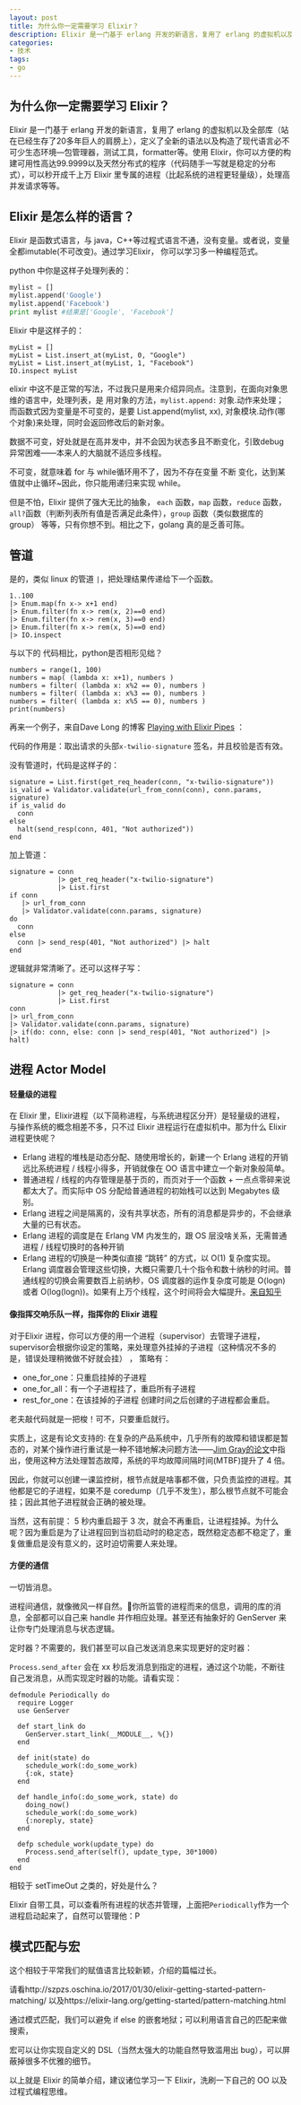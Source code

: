 ```yaml
---
layout: post
title: 为什么你一定需要学习 Elixir？
description: Elixir 是一门基于 erlang 开发的新语言，复用了 erlang 的虚拟机以及全部库（站在已经生存了20多年巨人的肩膀上），定义了全新的语法以及构造了现代语言必不可少生态环境—包管理器，测试工具，formatter等。使用 Elixir，你可以方便的构建可用性高达99.9999以及天然分布式的程序（代码随手一写就是稳定的分布式），可以秒开成千上万 Elixir 里专属的进程（比起系统的进程更轻量级），处理高并发请求等等。
categories:
- 技术
tags:
- go
---
```


## 为什么你一定需要学习 Elixir？

Elixir 是一门基于 erlang 开发的新语言，复用了 erlang 的虚拟机以及全部库（站在已经生存了20多年巨人的肩膀上），定义了全新的语法以及构造了现代语言必不可少生态环境—包管理器，测试工具，formatter等。使用 Elixir，你可以方便的构建可用性高达99.9999以及天然分布式的程序（代码随手一写就是稳定的分布式），可以秒开成千上万 Elixir 里专属的进程（比起系统的进程更轻量级），处理高并发请求等等。



## Elixir 是怎么样的语言？

Elixir 是函数式语言，与 java，C++等过程式语言不通，没有变量。或者说，变量全都imutable(不可改变)。通过学习Elixir， 你可以学习多一种编程范式。

python 中你是这样子处理列表的：

```python
mylist = []
mylist.append('Google')
mylist.append('Facebook')
print mylist #结果是['Google', 'Facebook']
```



Elixir 中是这样子的：

```
myList = []
myList = List.insert_at(myList, 0, "Google")
myList = List.insert_at(myList, 1, "Facebook")
IO.inspect myList 
```

elixir 中这不是正常的写法，不过我只是用来介绍异同点。注意到，在面向对象思维的语言中，处理列表，是 用对象的方法，`mylist.append:` 对象.动作来处理； 而函数式因为变量是不可变的，是要  List.append(mylist, xx), 对象模块.动作(哪个对象)来处理，同时会返回修改后的新对象。

数据不可变，好处就是在高并发中，并不会因为状态多且不断变化，引致debug 异常困难——本来人的大脑就不适应多线程。



不可变，就意味着 for 与 while循环用不了，因为不存在变量 不断 变化，达到某值就中止循环~因此，你只能用递归来实现 while。

但是不怕，Elixir 提供了强大无比的抽象， `each` 函数，`map` 函数，`reduce` 函数，`all?`函数（判断列表所有值是否满足此条件），`group` 函数（类似数据库的 group） 等等，只有你想不到。相比之下，golang 真的是乏善可陈。



## 管道

是的，类似 linux 的管道 `|`，把处理结果传递给下一个函数。

```
1..100
|> Enum.map(fn x-> x+1 end)
|> Enum.filter(fn x-> rem(x, 2)==0 end)
|> Enum.filter(fn x-> rem(x, 3)==0 end)
|> Enum.filter(fn x-> rem(x, 5)==0 end)
|> IO.inspect
```



与以下的  代码相比，python是否相形见绌？

```
numbers = range(1, 100)
numbers = map( (lambda x: x+1), numbers )
numbers = filter( (lambda x: x%2 == 0), numbers )
numbers = filter( (lambda x: x%3 == 0), numbers )
numbers = filter( (lambda x: x%5 == 0), numbers )
print(numbers)
```



再来一个例子，来自Dave Long 的博客 [Playing with Elixir Pipes](https://davejlong.com/2017/01/27/playing-with-elixir-pipes/) ：

代码的作用是：取出请求的头部`x-twilio-signature` 签名，并且校验是否有效。

没有管道时，代码是这样子的：

```
signature = List.first(get_req_header(conn, "x-twilio-signature"))  
is_valid = Validator.validate(url_from_conn(conn), conn.params, signature)  
if is_valid do  
  conn
else  
  halt(send_resp(conn, 401, "Not authorized"))
end
```

加上管道：

```
signature = conn  
            |> get_req_header("x-twilio-signature")
            |> List.first
if conn  
   |> url_from_conn
   |> Validator.validate(conn.params, signature)
do  
  conn
else  
  conn |> send_resp(401, "Not authorized") |> halt
end  
```

逻辑就非常清晰了。还可以这样子写：

```
signature = conn  
            |> get_req_header("x-twilio-signature")
            |> List.first
conn  
|> url_from_conn
|> Validator.validate(conn.params, signature)
|> if(do: conn, else: conn |> send_resp(401, "Not authorized") |> halt)
```



## 进程 Actor Model

#### 轻量级的进程

在 Elixir 里，Elixir进程（以下简称进程，与系统进程区分开）是轻量级的进程，与操作系统的概念相差不多，只不过 Elixir 进程运行在虚拟机中。那为什么 Elixir 进程更快呢？

- Erlang 进程的堆栈是动态分配、随使用增长的，新建一个 Erlang 进程的开销远比系统进程 / 线程小得多，开销就像在 OO 语言中建立一个新对象般简单。
- 普通进程 / 线程的内存管理是基于页的，而页对于一个函数 + 一点点零碎来说都太大了。而实际中 OS 分配给普通进程的初始栈可以达到 Megabytes 级别。
- Erlang 进程之间是隔离的，没有共享状态，所有的消息都是异步的，不会继承大量的已有状态。
- Erlang 进程的调度是在 Erlang VM 内发生的，跟 OS 层没啥关系，无需普通进程 / 线程切换时的各种开销
- Erlang 进程的切换是一种类似直接 “跳转” 的方式，以 O(1) 复杂度实现。Erlang 调度器会管理这些切换，大概只需要几十个指令和数十纳秒的时间。普通线程的切换会需要数百上前纳秒，OS 调度器的运作复杂度可能是 O(logn) 或者 O(log(logn))。如果有上万个线程，这个时间将会大幅提升。[来自知乎](https://www.zhihu.com/question/23250024)

#### 像指挥交响乐队一样，指挥你的 Elixir 进程

对于Elixir 进程，你可以方便的用一个进程（supervisor）去管理子进程，supervisor会根据你设定的策略，来处理意外挂掉的子进程（这种情况不多的是，错误处理稍微做不好就会挂） ， 策略有：

- one_for_one：只重启挂掉的子进程
- one_for_all：有一个子进程挂了，重启所有子进程
- rest_for_one：在该挂掉的子进程 创建时间之后创建的子进程都会重启。

老夫敲代码就是一把梭！可不，只要重启就行。

实质上，这是有论文支持的: 在复杂的产品系统中，几乎所有的故障和错误都是暂态的，对某个操作进行重试是一种不错地解决问题方法——[Jim Gray的论文](http://mononcqc.tumblr.com/post/35165909365/why-do-computers-stop)中指出，使用这种方法处理暂态故障，系统的平均故障间隔时间(MTBF)提升了 4 倍。



因此，你就可以创建一课监控树，根节点就是啥事都不做，只负责监控的进程。其他都是它的子进程，如果不是 coredump（几乎不发生），那么根节点就不可能会挂；因此其他子进程就会正确的被处理。

当然，这有前提： 5 秒内重启超于 3 次，就会不再重启，让进程挂掉。为什么呢？因为重启是为了让进程回到当初启动时的稳定态，既然稳定态都不稳定了，重复做重启是没有意义的，这时迫切需要人来处理。



#### 方便的通信

一切皆消息。

进程间通信，就像微风一样自然。你所监管的进程而来的信息，调用的库的消息，全部都可以自己来 handle 并作相应处理。甚至还有抽象好的 GenServer 来让你专门处理消息与状态逻辑。

定时器？不需要的，我们甚至可以自己发送消息来实现更好的定时器：

`Process.send_after` 会在 xx 秒后发消息到指定的进程，通过这个功能，不断往自己发消息，从而实现定时器的功能。请看实现：

```
defmodule Periodically do
  require Logger
  use GenServer

  def start_link do
    GenServer.start_link(__MODULE__, %{})
  end

  def init(state) do
    schedule_work(:do_some_work)
    {:ok, state}
  end

  def handle_info(:do_some_work, state) do
    doing_now()
    schedule_work(:do_some_work)
    {:noreply, state}
  end

  defp schedule_work(update_type) do
    Process.send_after(self(), update_type, 30*1000)
  end
end
```



相较于 setTimeOut 之类的，好处是什么？

Elixir 自带工具，可以查看所有进程的状态并管理，上面把`Periodically`作为一个进程启动起来了，自然可以管理他：P



## 模式匹配与宏

这个相较于平常我们的赋值语言比较新颖，介绍的篇幅过长。

请看http://szpzs.oschina.io/2017/01/30/elixir-getting-started-pattern-matching/ 以及https://elixir-lang.org/getting-started/pattern-matching.html



通过模式匹配，我们可以避免 if else 的嵌套地狱；可以利用语言自己的匹配来做 搜索，

宏可以让你实现自定义的 DSL（当然太强大的功能自然导致滥用出 bug），可以屏蔽掉很多不优雅的细节。



以上就是 Elixir 的简单介绍，建议诸位学习一下 Elixir，洗刷一下自己的 OO 以及过程式编程思维。
